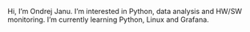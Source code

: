 Hi, I’m Ondrej Janu.
I’m interested in Python, data analysis and HW/SW monitoring.
I’m currently learning Python, Linux and Grafana.
